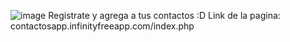 ![image](https://github.com/mrys666/Contacts-app/assets/119524877/7b84cf5b-559a-4089-88ac-efd0cfe05c94)
Registrate y agrega a tus contactos :D
Link de la pagina: contactosapp.infinityfreeapp.com/index.php
